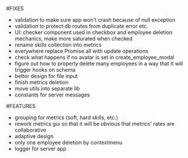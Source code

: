 #FIXES
- validation to make sure app won't crash because of null exception
- validation to protect db routes from duplicate error etc.
- UI: checker component used in checkbox and employee deletion mechanics, make more saturated
when checked
- rename skills collection into metrics
- everywhere replace Promise.all with update operations
- check what happens if no avatar is set in create_employee_modal
- figure out how to properly delete many employees in a way that it will trigger hooks on schema
- better design for file input
- finish metrics deletion
- move utils into separate lib
- constants for server messages

#FEATURES
- grouping for metrics (soft, hard skills, etc.)
- rework metrics gui so that it will be obvious that metrics' rates are collaborative
- adaptive design
- only one employee deletion by contextmenu
- logger for server app